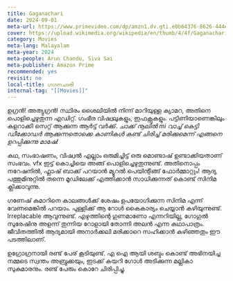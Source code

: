 ```yaml
---
title: Gaganachari
date: 2024-09-01
meta-url: https://www.primevideo.com/dp/amzn1.dv.gti.e0b64376-8626-444e-9ae0-aafc6c22a76b
cover: https://upload.wikimedia.org/wikipedia/en/thumb/4/4f/Gaganachari_poster.jpg/220px-Gaganachari_poster.jpg
category: Movies
meta-lang: Malayalam
meta-year: 2024
meta-people: Arun Chandu, Siva Sai
meta-publisher: Amazon Prime
recommended: yes
revisit: no
local-title: ഗഗനചാരി
internal-tag: "[[Movies]]"
---
```

ഉഗ്രൻ! അത്യുഗ്രൻ! സ്ഥിരം ശൈലിയിൽ നിന്ന് മാറിയുള്ള ക്യാമറ, അതിനെ പൊളിച്ചെഴുതുന്ന എഡിറ്റ്. ഗംഭീര വിഷ്വലുകളും, ഇഫക്റ്റുകളും. പട്ടിണിയാണെങ്കിലും കളറാക്കി സെറ്റ് ആക്കുന്ന ആർട്ട് വർക്ക്. *ചാക്ക് നൂലിൽ mi വാച്ച് കെട്ടി ഡീക്കോഡർ ആക്കുന്നതൊക്കെ കാണികൾ കണ്ട് ചിരിച്ച് മരിക്കുമെന്ന് എങ്ങനെ ഉറപ്പിക്കുന്നു മാഷേ!*

കഥ, സംഭാഷണം, വിഷ്വൽ എല്ലാം ഒരുമിച്ചിട്ട് ഒരു മൊണ്ടാഷ് ഉണ്ടാക്കിയതാണ് സംഭവം. vfx ഇട്ട് കൊച്ചിയെ അങ്ങ് പൊളിച്ചെഴുതുന്നുണ്ട്. അതിനൊപ്പം നറേഷനിൽ, ഫ്ലാഷ് ബാക്ക് പറയാൻ മ്യൂറൽ പെയിന്റിങ്ങ് ഫോർമ്മാറ്റും! ആദ്യ പത്തുമിനുറ്റിൽ തന്നെ മൂഡിലേക്ക് എത്തിക്കാൻ സാധിക്കുന്നത് കൊണ്ട് സിനിമ ക്ലിക്കാവുന്നു. 

ഗണേഷ് കുമാറിനെ കാലങ്ങൾക്ക് ശേഷം ഉപയോഗിക്കുന്ന സിനിമ എന്ന് വേണമെങ്കിൽ പറയാം. പുള്ളിക്ക് ആ റോൾ കൈകാര്യം ചെയ്യാൻ കഴിയുന്നുണ്ട്. Irreplacable ആവുന്നുണ്ട്. എഴുത്തിന്റെ ഗുണമാണോ എന്നറിയില്ല, ഗോഗുൽ സുരേഷിനു അളന്ന് തുന്നിയ റോളായി തോന്നി അലൻ എന്ന കഥാപാത്രം. ജീവിതത്തിൽ ആദ്യമായി അനാർക്കലി മരിക്കാറെ സഹിക്കാൻ കഴിഞ്ഞതും ഈ പടത്തിലാണ്. 

ഉഗ്രോഗ്രനായി രണ്ട് പേര് കൂടിയുണ്ട്. എ ഐ ആയി ശബ്ദം കൊണ്ട് അഭിനയിച്ച നമ്മടെ സ്വന്തം അബ്രുക്കയും, ഇടക്ക് കയറി ഗോൾ അടിക്കുന്ന മല്ലികാ സുകുമാരനും. രണ്ട് പേരും കൊറേ ചിരിപ്പിച്ചു. 